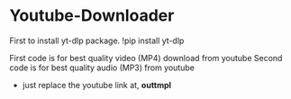 # Youtube-Downloader

First to install yt-dlp package. 
!pip install yt-dlp


First code is for best quality video (MP4) download from youtube
Second code is for best quality audio (MP3) from youtube

- just replace the youtube link at, **outtmpl** 
